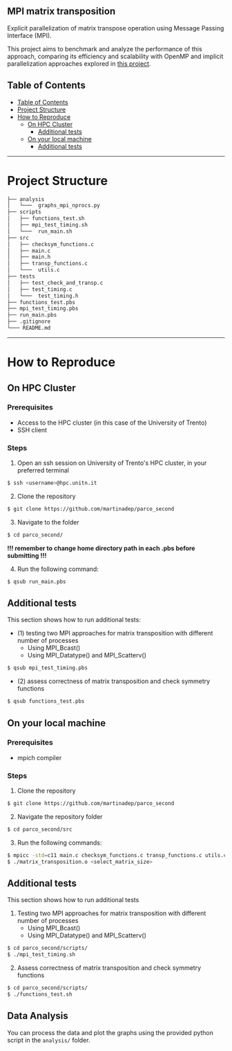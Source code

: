## MPI matrix transposition
Explicit parallelization of matrix transpose operation 
using Message Passing Interface (MPI).

This project aims to benchmark and analyze the performance of this approach,
comparing its efficiency and scalability with OpenMP and implicit parallelization 
approaches explored in [this project](https://github.com/martinadep/matrix_transposition_OpenMP).

## Table of Contents

- [Table of Contents](#table-of-contents)
- [Project Structure](#project-structure)
- [How to Reproduce](#how-to-reproduce)
    - [On HPC Cluster](#on-hpc-cluster)
      - [Additional tests](#additional-tests)
    - [On your local machine](#on-your-local-machine)
      - [Additional tests](#additional-tests-1)
---

# Project Structure

```bash
├── analysis
│   └───  graphs_mpi_nprocs.py
├── scripts
│   ├── functions_test.sh
│   ├── mpi_test_timing.sh
│   └───  run_main.sh
├── src
│   ├── checksym_functions.c
│   ├── main.c
│   ├── main.h
│   ├── transp_functions.c
│   └───  utils.c
├── tests
│   ├── test_check_and_transp.c
│   ├── test_timing.c
│   └───  test_timing.h
├── functions_test.pbs
├── mpi_test_timing.pbs
├── run_main.pbs
├── .gitignore
└─── README.md
```
---

# How to Reproduce

## On HPC Cluster

### Prerequisites
- Access to the HPC cluster (in this case of the University of Trento)
- SSH client

### Steps
1. Open an ssh session on University of Trento's HPC cluster, in your preferred terminal
```bash
$ ssh <username>@hpc.unitn.it
```
2. Clone the repository
```bash
$ git clone https://github.com/martinadep/parco_second
```
3. Navigate to the folder
```bash
$ cd parco_second/
```

**!!! remember to change home directory path in each .pbs before submitting !!!**

4. Run the following command:
```bash
$ qsub run_main.pbs
```
## Additional tests
This section shows how to run additional tests:
- (1) testing two MPI approaches for matrix transposition with different number of processes
    - Using MPI_Bcast()
    - Using MPI_Datatype() and MPI_Scatterv()
```bash
$ qsub mpi_test_timing.pbs
```
- (2) assess correctness of matrix transposition and check symmetry functions

```bash
$ qsub functions_test.pbs
```

## On your local machine

### Prerequisites
- mpich compiler

### Steps
1. Clone the repository
```bash
$ git clone https://github.com/martinadep/parco_second
```
2. Navigate the repository folder
```bash
$ cd parco_second/src
```
3. Run the following commands:
```bash
$ mpicc -std=c11 main.c checksym_functions.c transp_functions.c utils.c -lm -fopenmp -o matrix_transposition.o
$ ./matrix_transposition.o <select_matrix_size>
```

## Additional tests
This section shows how to run additional tests
1. Testing two MPI approaches for matrix transposition with different number of processes
    - Using MPI_Bcast()
    - Using MPI_Datatype() and MPI_Scatterv()
```bash
$ cd parco_second/scripts/
$ ./mpi_test_timing.sh
```
2. Assess correctness of matrix transposition and check symmetry functions

```bash
$ cd parco_second/scripts/
$ ./functions_test.sh
```

## Data Analysis
You can process the data and plot the graphs using the provided python script in the `analysis/` folder.
